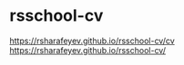 # rsschool-cv
https://rsharafeyev.github.io/rsschool-cv/cv
https://rsharafeyev.github.io/rsschool-cv/
